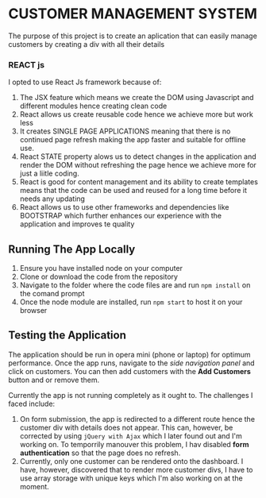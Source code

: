 # CUSTOMER MANAGEMENT SYSTEM
The purpose of this project is to create an aplication that can easily manage customers by creating a div with all their details

### REACT js
I opted to use React Js framework because of:
1. The JSX feature which means we create the DOM using Javascript and different modules hence creating clean code
2. React allows us create reusable code hence we achieve more but work less
3. It creates SINGLE PAGE APPLICATIONS meaning that there is no continued page refresh making the app faster and suitable for offline use.
4. React STATE property alows us to detect changes in the application and render the DOM without refreshing the page hence we achieve more for just a liitle coding.
5. React is good for content management and its ability to create templates means that the code can be used and reused for a long time before it needs any updating
6. React allows us to use other frameworks and dependencies like BOOTSTRAP which further enhances our experience with the application and improves te quality

## Running The App Locally
1. Ensure you have installed node on your computer
2. Clone or download the code from the repository
3. Navigate to the folder where the code files are and run `npm install` on the comand prompt
4. Once the node module are installed, run `npm start` to host it on your browser

## Testing the Application
The application should be run in opera mini (phone or laptop) for optimum performance. Once the app runs, navigate to the *side navigation panel* and click on customers. You can then add customers with the **Add Customers** button and or remove them.

Currently the app is not running completely as it ought to. The challenges I faced include:
1. On form submission, the app is redirected to a different route hence the customer div with details does not appear. This can, however, be corrected by using `jQuery with Ajax` which I later found out and I'm working on. To temporrily manouver this problem, I hav disabled **form authentication** so that the page does no refresh.
2. Currently, only one customer can be rendered onto the dashboard. I have, however, discovered that to render more customer divs, I have to use array storage with unique keys which I'm also working on at the moment.